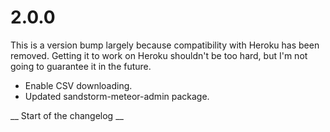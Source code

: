 # 2.0.0

This is a version bump largely because compatibility with Heroku has been removed. Getting it to work on Heroku shouldn't be too hard, but I'm not going to guarantee it in the future.

* Enable CSV downloading.
* Updated sandstorm-meteor-admin package.

__ Start of the changelog __
